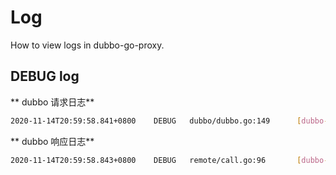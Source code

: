 # Log

How to view logs in dubbo-go-proxy.

## DEBUG log

** dubbo 请求日志**

```bash
2020-11-14T20:59:58.841+0800    DEBUG   dubbo/dubbo.go:149      [dubbo-go-proxy] invoke, method:GetUserByName, types:[java.lang.String], reqData:[tc]
```

** dubbo 响应日志**

```bash
2020-11-14T20:59:58.843+0800    DEBUG   remote/call.go:96       [dubbo-go-proxy] resp : {map[age:18 i_d:0001 name:tc]}
```


